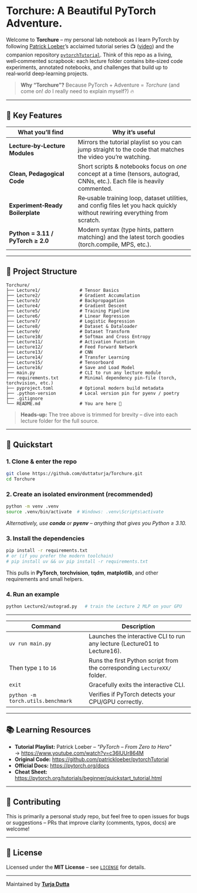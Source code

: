 # Torchure: A Beautiful PyTorch Adventure.


Welcome to **Torchure** – my personal lab notebook as I learn PyTorch by following [Patrick Loeber](https://github.com/patrickloeber)’s acclaimed tutorial series 📺 ([video](https://www.youtube.com/watch?v=c36lUUr864M)) and the companion repository [`pytorchTutorial`](https://github.com/patrickloeber/pytorchTutorial). Think of this repo as a living, well‑commented scrapbook: each lecture folder contains bite‑sized code experiments, annotated notebooks, and challenges that build up to real‑world deep‑learning projects.

> **Why “Torchure”?**  Because PyTorch + Adventure = *Torchure* (and come on! *do* I really need to explain myself?) 🔥

---

## 🌟 Key Features

| What you’ll find | Why it’s useful |
|-----------------|-----------------|
| **Lecture‑by‑Lecture Modules** | Mirrors the tutorial playlist so you can jump straight to the code that matches the video you’re watching. |
| **Clean, Pedagogical Code** | Short scripts & notebooks focus on *one* concept at a time (tensors, autograd, CNNs, etc.). Each file is heavily commented. |
| **Experiment‑Ready Boilerplate** | Re‑usable training loop, dataset utilities, and config files let you hack quickly without rewiring everything from scratch. |
| **Python = 3.11 / PyTorch ≥ 2.0** | Modern syntax (type hints, pattern matching) and the latest torch goodies (torch.compile, MPS, etc.). |

---

## 📂 Project Structure
```
Torchure/
├── Lecture1/               # Tensor Basics
├── Lecture2/               # Gradient Accumulation             
├── Lecture3/               # Backpropagation
├── Lecture4/               # Gradient Descent
├── Lecture5/               # Training Pipeline      
├── Lecture6/               # Linear Regression
├── Lecture7/               # Logistic Regression
├── Lecture8/               # Dataset & Dataloader         
├── Lecture9/               # Dataset Transform
├── Lecture10/              # Softmax and Cross Entropy
├── Lecture11/              # Activation Fucntion
├── Lecture12/              # Feed Forward Network
├── Lecture13/              # CNN
├── Lecture14/              # Transfer Learning
├── Lecture15/              # Tensorboard
├── Lecture16/              # Save and Load Model
├── main.py                 # CLI to run any lecture module
├── requirements.txt        # Minimal dependency pin‑file (torch, torchvision, etc.)
├── pyproject.toml          # Optional modern build metadata
├── .python-version         # Local version pin for pyenv / poetry
├── .gitignore
└── README.md               # You are here 🎉
```
> **Heads‑up:** The tree above is trimmed for brevity – dive into each lecture folder for the full source.

---

## 🚀 Quickstart

### 1. Clone & enter the repo
```bash
git clone https://github.com/duttaturja/Torchure.git
cd Torchure
```

### 2. Create an isolated environment (recommended)
```bash
python -m venv .venv
source .venv/bin/activate  # Windows: .venv\Scripts\activate
```
*Alternatively, use **conda** or **pyenv** – anything that gives you Python ≥ 3.10.*

### 3. Install the dependencies
```bash
pip install -r requirements.txt
# or (if you prefer the modern toolchain)
# pip install uv && uv pip install -r requirements.txt
```
This pulls in **PyTorch**, **torchvision**, **tqdm**, **matplotlib**, and other requirements and small helpers.

### 4. Run an example
```bash
python Lecture2/autograd.py   # train the Lecture 2 MLP on your GPU
```
---
| Command                           | Description                                                               |
| --------------------------------- | ------------------------------------------------------------------------- |
| `uv run main.py`                  | Launches the interactive CLI to run any lecture (Lecture01 to Lecture16). |
| Then type `1` to `16`             | Runs the first Python script from the corresponding `LectureXX/` folder.  |
| `exit`                            | Gracefully exits the interactive CLI.                                     |
| `python -m torch.utils.benchmark` | Verifies if PyTorch detects your CPU/GPU correctly.                       |

---

## 📚 Learning Resources
- **Tutorial Playlist:** Patrick Loeber – _"PyTorch – From Zero to Hero"_ → <https://www.youtube.com/watch?v=c36lUUr864M>
- **Original Code:** <https://github.com/patrickloeber/pytorchTutorial>
- **Official Docs:** <https://pytorch.org/docs>
- **Cheat Sheet:** <https://pytorch.org/tutorials/beginner/quickstart_tutorial.html>

---

## 🤝 Contributing
This is primarily a personal study repo, but feel free to open issues for bugs or suggestions – PRs that improve clarity (comments, typos, docs) are welcome!

---

## 📜 License
Licensed under the **MIT License** – see [`LICENSE`](LICENSE) for details.

---

Maintained by **[Turja Dutta](https://github.com/duttaturja/)**

